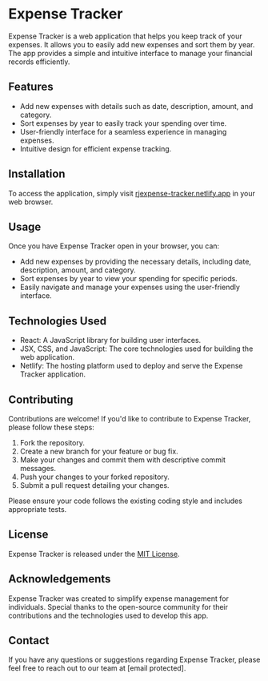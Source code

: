 # Expense Tracker

Expense Tracker is a web application that helps you keep track of your expenses. It allows you to easily add new expenses and sort them by year. The app provides a simple and intuitive interface to manage your financial records efficiently.

## Features

- Add new expenses with details such as date, description, amount, and category.
- Sort expenses by year to easily track your spending over time.
- User-friendly interface for a seamless experience in managing expenses.
- Intuitive design for efficient expense tracking.

## Installation

To access the application, simply visit [rjexpense-tracker.netlify.app](https://rjexpense-tracker.netlify.app/) in your web browser.

## Usage

Once you have Expense Tracker open in your browser, you can:

- Add new expenses by providing the necessary details, including date, description, amount, and category.
- Sort expenses by year to view your spending for specific periods.
- Easily navigate and manage your expenses using the user-friendly interface.

## Technologies Used

- React: A JavaScript library for building user interfaces.
- JSX, CSS, and JavaScript: The core technologies used for building the web application.
- Netlify: The hosting platform used to deploy and serve the Expense Tracker application.

## Contributing

Contributions are welcome! If you'd like to contribute to Expense Tracker, please follow these steps:

1. Fork the repository.
2. Create a new branch for your feature or bug fix.
3. Make your changes and commit them with descriptive commit messages.
4. Push your changes to your forked repository.
5. Submit a pull request detailing your changes.

Please ensure your code follows the existing coding style and includes appropriate tests.

## License

Expense Tracker is released under the [MIT License](https://opensource.org/licenses/MIT).

## Acknowledgements

Expense Tracker was created to simplify expense management for individuals. Special thanks to the open-source community for their contributions and the technologies used to develop this app.

## Contact

If you have any questions or suggestions regarding Expense Tracker, please feel free to reach out to our team at [email protected].
